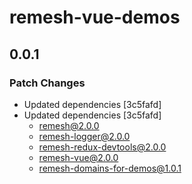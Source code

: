 # remesh-vue-demos

## 0.0.1

### Patch Changes

- Updated dependencies [3c5fafd]
- Updated dependencies [3c5fafd]
  - remesh@2.0.0
  - remesh-logger@2.0.0
  - remesh-redux-devtools@2.0.0
  - remesh-vue@2.0.0
  - remesh-domains-for-demos@1.0.1
